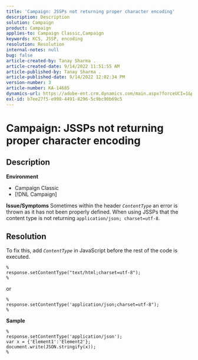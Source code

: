```yaml
---
title: 'Campaign: JSSPs not returning proper character encoding'
description: Description
solution: Campaign
product: Campaign
applies-to: Campaign Classic,Campaign
keywords: KCS, JSSP, encoding
resolution: Resolution
internal-notes: null
bug: false
article-created-by: Tanay Sharma .
article-created-date: 9/14/2022 11:51:55 AM
article-published-by: Tanay Sharma .
article-published-date: 9/14/2022 12:02:34 PM
version-number: 3
article-number: KA-14685
dynamics-url: https://adobe-ent.crm.dynamics.com/main.aspx?forceUCI=1&pagetype=entityrecord&etn=knowledgearticle&id=42acc49e-2334-ed11-9db1-002248086735
exl-id: b7ee27f5-e998-4491-8296-5c9bc90b69c5
---
```

# Campaign: JSSPs not returning proper character encoding

## Description

<b>Environment</b>
- Campaign Classic
- [!DNL Campaign]



<b>Issue/Symptoms</b>
Sometimes within the header *`ContentType`* an error is thrown as it has not been properly defined. When using JSSPs that the content type is not returning `application/json; charset=utf-8`.


## Resolution


To fix this, add *`ContentType`* in JavaScript before the rest of the code is executed.


```
%
response.setContentType("text/html;charset=utf-8");
%
```




or




```
%
response.setContentType('application/json;charset=utf-8");
%
```


<b>Sample</b>


```
%
response.setContentType('application/json');
var x = {'Element1':'Element2'};
document.write(JSON.stringify(x));
%
```
